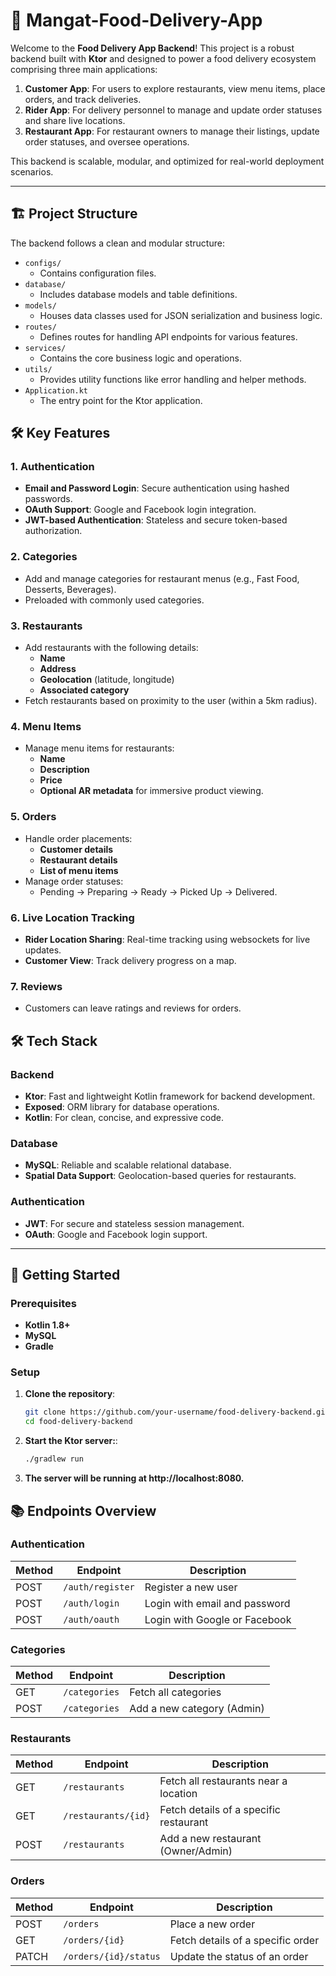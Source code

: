 # 🍔 Mangat-Food-Delivery-App

Welcome to the **Food Delivery App Backend**! This project is a robust backend built with **Ktor** and designed to power a food delivery ecosystem comprising three main applications:

1. **Customer App**: For users to explore restaurants, view menu items, place orders, and track deliveries.
2. **Rider App**: For delivery personnel to manage and update order statuses and share live locations.
3. **Restaurant App**: For restaurant owners to manage their listings, update order statuses, and oversee operations.

This backend is scalable, modular, and optimized for real-world deployment scenarios.

---

## 🏗️ **Project Structure**

The backend follows a clean and modular structure:

- `configs/`
  - Contains configuration files.
- `database/`
  - Includes database models and table definitions.
- `models/`
  - Houses data classes used for JSON serialization and business logic.
- `routes/`
  - Defines routes for handling API endpoints for various features.
- `services/`
  - Contains the core business logic and operations.
- `utils/`
  - Provides utility functions like error handling and helper methods.
- `Application.kt`
  - The entry point for the Ktor application.

## 🛠️ **Key Features**

### **1. Authentication**
- **Email and Password Login**: Secure authentication using hashed passwords.
- **OAuth Support**: Google and Facebook login integration.
- **JWT-based Authentication**: Stateless and secure token-based authorization.

### **2. Categories**
- Add and manage categories for restaurant menus (e.g., Fast Food, Desserts, Beverages).
- Preloaded with commonly used categories.

### **3. Restaurants**
- Add restaurants with the following details:
  - **Name**
  - **Address**
  - **Geolocation** (latitude, longitude)
  - **Associated category**
- Fetch restaurants based on proximity to the user (within a 5km radius).

### **4. Menu Items**
- Manage menu items for restaurants:
  - **Name**
  - **Description**
  - **Price**
  - **Optional AR metadata** for immersive product viewing.

### **5. Orders**
- Handle order placements:
  - **Customer details**
  - **Restaurant details**
  - **List of menu items**
- Manage order statuses:
  - Pending → Preparing → Ready → Picked Up → Delivered.

### **6. Live Location Tracking**
- **Rider Location Sharing**: Real-time tracking using websockets for live updates.
- **Customer View**: Track delivery progress on a map.

### **7. Reviews**
- Customers can leave ratings and reviews for orders.
## 🛠️ **Tech Stack**

### **Backend**
- **Ktor**: Fast and lightweight Kotlin framework for backend development.
- **Exposed**: ORM library for database operations.
- **Kotlin**: For clean, concise, and expressive code.

### **Database**
- **MySQL**: Reliable and scalable relational database.
- **Spatial Data Support**: Geolocation-based queries for restaurants.

### **Authentication**
- **JWT**: For secure and stateless session management.
- **OAuth**: Google and Facebook login support.

---

## 🚀 **Getting Started**

### **Prerequisites**
- **Kotlin 1.8+**
- **MySQL**
- **Gradle**

### **Setup**

1. **Clone the repository**:
   ```bash
   git clone https://github.com/your-username/food-delivery-backend.git
   cd food-delivery-backend
2. **Start the Ktor server:**:
   ```bash
   ./gradlew run  
3. **The server will be running at http://localhost:8080.**


## 📚 **Endpoints Overview**

### **Authentication**
| Method | Endpoint         | Description                       |
|--------|------------------|-----------------------------------|
| POST   | `/auth/register` | Register a new user              |
| POST   | `/auth/login`    | Login with email and password    |
| POST   | `/auth/oauth`    | Login with Google or Facebook    |

### **Categories**
| Method | Endpoint          | Description                     |
|--------|-------------------|---------------------------------|
| GET    | `/categories`     | Fetch all categories           |
| POST   | `/categories`     | Add a new category (Admin)     |

### **Restaurants**
| Method | Endpoint               | Description                                       |
|--------|------------------------|---------------------------------------------------|
| GET    | `/restaurants`         | Fetch all restaurants near a location            |
| GET    | `/restaurants/{id}`    | Fetch details of a specific restaurant           |
| POST   | `/restaurants`         | Add a new restaurant (Owner/Admin)               |

### **Orders**
| Method | Endpoint               | Description                                  |
|--------|------------------------|----------------------------------------------|
| POST   | `/orders`              | Place a new order                           |
| GET    | `/orders/{id}`         | Fetch details of a specific order           |
| PATCH  | `/orders/{id}/status`  | Update the status of an order               |
